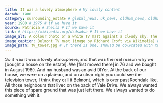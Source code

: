 ```yaml
---
title: It was a lovely atmosphere # My lovely content
decade: 1980
category: surrounding_estate # global_news, uk_news, oldham_news, oldham_history, towers, surrounding_estate # Always exactly one category
year: 1980 # 1975 # if we have it
source: Patricia # Sheila # If we have it
link: # https://wikipedia.org/dsdsadsa # If we have it
image_alt: A colour photo of a white TV mast against a cloudy sky. The mast is very tall, with lots of cables tensioned between it and the ground. The mast is in a field, with some trees at the base. # If there is one
image_caption: Belmont TV mast (image by Richard Croft via Wikimedia) # If there is one
image_path: tv_tower.jpg # If there is one, should be colocated with the index.md file in the folder
---
```

So it was it was a lovely atmosphere, and that was the real reason why we [bought a house on the estate]. We [first moved there] in 76 and we bought in August 1980. And my husband was an avid DIYer. At the back of our house, we were on a plateau, and on a clear night you could see the television tower, I think they call it Belmont, which is over past Rochdale like. All those neighbours that lived on the back of Vale Drive. We always wanted this piece of spare ground that was just left there. We always wanted to do something with it.